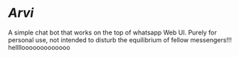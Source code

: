 # _Arvi_
A simple chat bot that works on the top of whatsapp Web UI. Purely for personal use, not intended to disturb the equilibrium of fellow messengers!!!
hellllooooooooooooo